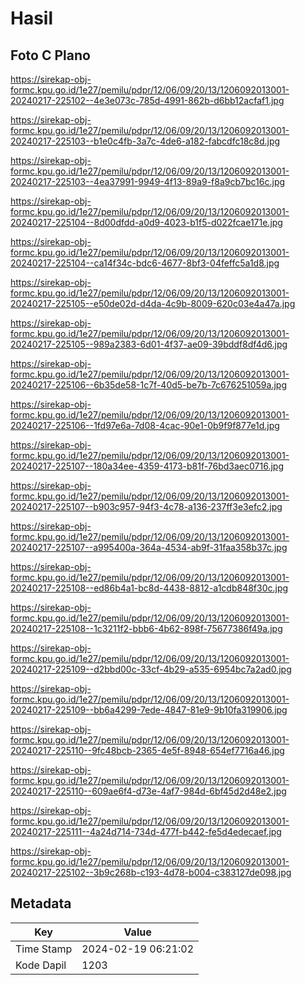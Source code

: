 # Hasil

## Foto C Plano

https://sirekap-obj-formc.kpu.go.id/1e27/pemilu/pdpr/12/06/09/20/13/1206092013001-20240217-225102--4e3e073c-785d-4991-862b-d6bb12acfaf1.jpg

https://sirekap-obj-formc.kpu.go.id/1e27/pemilu/pdpr/12/06/09/20/13/1206092013001-20240217-225103--b1e0c4fb-3a7c-4de6-a182-fabcdfc18c8d.jpg

https://sirekap-obj-formc.kpu.go.id/1e27/pemilu/pdpr/12/06/09/20/13/1206092013001-20240217-225103--4ea37991-9949-4f13-89a9-f8a9cb7bc16c.jpg

https://sirekap-obj-formc.kpu.go.id/1e27/pemilu/pdpr/12/06/09/20/13/1206092013001-20240217-225104--8d00dfdd-a0d9-4023-b1f5-d022fcae171e.jpg

https://sirekap-obj-formc.kpu.go.id/1e27/pemilu/pdpr/12/06/09/20/13/1206092013001-20240217-225104--ca14f34c-bdc6-4677-8bf3-04feffc5a1d8.jpg

https://sirekap-obj-formc.kpu.go.id/1e27/pemilu/pdpr/12/06/09/20/13/1206092013001-20240217-225105--e50de02d-d4da-4c9b-8009-620c03e4a47a.jpg

https://sirekap-obj-formc.kpu.go.id/1e27/pemilu/pdpr/12/06/09/20/13/1206092013001-20240217-225105--989a2383-6d01-4f37-ae09-39bddf8df4d6.jpg

https://sirekap-obj-formc.kpu.go.id/1e27/pemilu/pdpr/12/06/09/20/13/1206092013001-20240217-225106--6b35de58-1c7f-40d5-be7b-7c676251059a.jpg

https://sirekap-obj-formc.kpu.go.id/1e27/pemilu/pdpr/12/06/09/20/13/1206092013001-20240217-225106--1fd97e6a-7d08-4cac-90e1-0b9f9f877e1d.jpg

https://sirekap-obj-formc.kpu.go.id/1e27/pemilu/pdpr/12/06/09/20/13/1206092013001-20240217-225107--180a34ee-4359-4173-b81f-76bd3aec0716.jpg

https://sirekap-obj-formc.kpu.go.id/1e27/pemilu/pdpr/12/06/09/20/13/1206092013001-20240217-225107--b903c957-94f3-4c78-a136-237ff3e3efc2.jpg

https://sirekap-obj-formc.kpu.go.id/1e27/pemilu/pdpr/12/06/09/20/13/1206092013001-20240217-225107--a995400a-364a-4534-ab9f-31faa358b37c.jpg

https://sirekap-obj-formc.kpu.go.id/1e27/pemilu/pdpr/12/06/09/20/13/1206092013001-20240217-225108--ed86b4a1-bc8d-4438-8812-a1cdb848f30c.jpg

https://sirekap-obj-formc.kpu.go.id/1e27/pemilu/pdpr/12/06/09/20/13/1206092013001-20240217-225108--1c3211f2-bbb6-4b62-898f-75677386f49a.jpg

https://sirekap-obj-formc.kpu.go.id/1e27/pemilu/pdpr/12/06/09/20/13/1206092013001-20240217-225109--d2bbd00c-33cf-4b29-a535-6954bc7a2ad0.jpg

https://sirekap-obj-formc.kpu.go.id/1e27/pemilu/pdpr/12/06/09/20/13/1206092013001-20240217-225109--bb6a4299-7ede-4847-81e9-9b10fa319906.jpg

https://sirekap-obj-formc.kpu.go.id/1e27/pemilu/pdpr/12/06/09/20/13/1206092013001-20240217-225110--9fc48bcb-2365-4e5f-8948-654ef7716a46.jpg

https://sirekap-obj-formc.kpu.go.id/1e27/pemilu/pdpr/12/06/09/20/13/1206092013001-20240217-225110--609ae6f4-d73e-4af7-984d-6bf45d2d48e2.jpg

https://sirekap-obj-formc.kpu.go.id/1e27/pemilu/pdpr/12/06/09/20/13/1206092013001-20240217-225111--4a24d714-734d-477f-b442-fe5d4edecaef.jpg

https://sirekap-obj-formc.kpu.go.id/1e27/pemilu/pdpr/12/06/09/20/13/1206092013001-20240217-225102--3b9c268b-c193-4d78-b004-c383127de098.jpg


## Metadata

| Key        | Value               |
| ---------- | ------------------- |
| Time Stamp | 2024-02-19 06:21:02 |
| Kode Dapil | 1203                |



